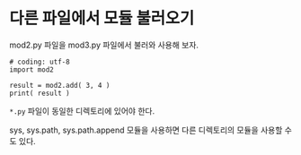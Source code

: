 # 다른 파일에서 모듈 불러오기
mod2.py 파일을 mod3.py 파일에서 불러와 사용해 보자.
```
# coding: utf-8
import mod2

result = mod2.add( 3, 4 )
print( result )
```
`*.py` 파일이 동일한 디렉토리에 있어야 한다.  

sys, sys.path, sys.path.append 모듈을 사용하면 다른 디렉토리의 모듈을 사용할 수도 있다.